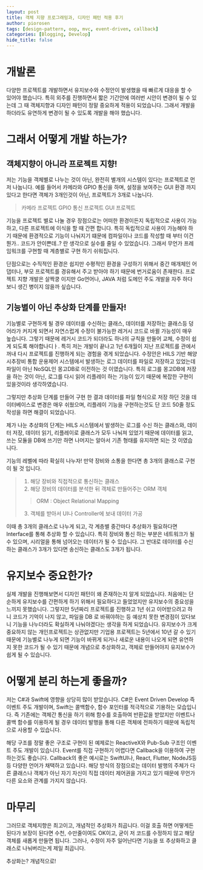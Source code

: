 ```yaml
---
layout: post
title: 객체 지향 프로그래밍과, 디자인 패턴 적용 후기
author: piorosen
tags: [design-pattern, oop, mvc, event-driven, callback]
categories: [Blogging, Develop]
hide_title: false
---
```


# 개발론
다양한 프로젝트를 개발하면서 유지보수와 수정안이 발생했을 때 빠르게 대응을 할 수 있어야 했습니다. 특히 외주를 진행하면서 짧은 기간안에 여러번 시안이 변경이 될 수 있는데 그 때 객체지향과 디자인 패턴이 정말 중요하게 적용이 되었습니다. 그래서 개발을 하더라도 유연하게 변경이 될 수 있도록 개발을 해야 했습니다.

# 그래서 어떻게 개발 하는가?

## 객체지향이 아니라 프로젝트 지향!
저는 기능을 객체별로 나누는 것이 아닌, 완전히 별개의 시스템이 있다는 프로젝트로 먼저 나눕니다. 예를 들어서 카메라와 GPIO 통신을 하며, 설정을 보여주는 GUI 환경 까지 있다고 한다면 객체가 3개인것이 아닌, 프로젝트가 3개로 나눕니다.

> 카메라 프로젝트
> GPIO 통신 프로젝트
> GUI 프로젝트

기능을 프로젝트 별로 나눌 경우 장점으로는 어떠한 환경이든지 독립적으로 사용이 가능하고, 다른 프로젝트에 이식을 할 때 간편 합니다. 특히 독립적으로 사용이 가능해야 하기 때문에 환경적으로 기능이 나눠지기 떄문에 컴파일이나 코드를 작성할 때 부터 이건 뭔가.. 코드가 안이쁜데..? 란 생각으로 실수를 줄일 수 있었습니다. 그래서 무언가 프레임워크를 구현할 때 계층별로 구현 하기 쉬워집니다.

단점으로는 수직적인 환경은 쉽지만 수평적인 환경을 구성하기 위해서 중간 매개체인 어댑터나, 부모 프로젝트를 경유해서 주고 받아야 하기 때문에 번거로움이 존재한다. 프로젝트 지향 개발은 살짝쿵 이지만 Go언어나, JAVA 처럼 도메인 주도 개발을 자주 하다 보니 생긴 병이지 않을까 싶습니다.

## 기능별이 아닌 추상화 단계를 만들자!

기능별로 구현하게 될 경우 데이터를 수신하는 클래스, 데이터를 저장하는 클래스등 덩어라가 커지게 되면서 자연스럽게 수정이 불가능한 레거시 코드로 바뀔 가능성이 매우 높습니다. 그렇기 때문에 레거시 코드가 되더라도 하나의 규칙을 만들어 교체, 수정이 쉽게 되도록 해야합나디ㅏ. 특히 저는 개발이 끝나고 1년 6개월이 지난 프로젝트를 관에서 꺼내 다시 프로젝트를 진행하게 되는 경험을 겪게 되었습니다. 수정안은 HILS 기반 해양시추장비 통합 운용제어 시스템에서 발생하는 로그 데이터를 파일로 저장하고 있었는데 파일이 아닌 NoSQL인 몽고DB로 이전하는 것 이였습니다. 특히 로그를 몽고DB에 저장을 하는 것이 아닌, 로그를 다시 읽어 리플레이 하는 기능이 있기 때문에 복잡한 구현이 있을것이라 생각하였습니다.

그렇지만 추상화 단계를 만들어 구현 한 결과 데이터를 파일 형식으로 저장 하던 것을 데이터베이스로 변경은 매우 쉬웠으며, 리플레이 기능을 구현하는것도 단 코드 50줄 정도 작성을 하면 해결이 되었습니다.

제가 나눈 추상화의 단계는 HILS 시스템에서 발생하는 로그를 수신 하는 클래스와, 데이터 저장, 데이터 읽기, 리플레이로 클래스가 모두 나눠져 있었기 때문에 데이터를 읽고, 쓰는 모듈을 DB에 쓰기만 하면 나머지는 알아서 기존 형태를 유지하면 되는 것 이였습니다.

기능의 레벨에 따라 확실히 나누자! 만약 장비와 소통을 한다면 총 3개의 클래스로 구현이 될 것 입니다.

> 1. 해당 장비와 직접적으로 통신하는 클래스
> 2. 해당 장비의 데이터를 분석한 뒤 객체로 만들어주는 ORM 객체
>> ORM : Object Relational Mapping
> 3. 객체를 받아서 UI나 Controller에 보내 데이터 가공

이때 총 3개의 클래스로 나누게 되고, 각 계층별 중간마다 추상화가 필요하다면 Interface를 통해 추상화 할 수 있습니다. 특히 장비와 통신 하는 부분은 네트워크가 될 수 있으며, 시리얼을 통해 넘어오는 데이터가 될 수 있습니다. 그 반대로 데이터를 수신 하는 클래스가 3개가 있다면 송신하는 클래스도 3개가 됩니다.

# 유지보수 중요한가?

실제 개발을 진행해보면서 디자인 패턴이 왜 존재하는지 알게 되었습니다. 처음에는 단순하게 유지보수를 간편하게 하기 위해서 필요하다고 들었었지만 유지보수의 중요성을 느끼지 못했습니다. 그렇지만 5년짜리 프로젝트를 진행하고 1년 쉬고 이어받으려고 하니 코드가 기억이 나지 않고, 파일을 DB 로 바꿔야하는 등 예상치 못한 변경점이 있다보니 기능을 나누더라도 확실하게 나눠야겠다는 생각을 하게 되었습니다. 유지보수가 크게 중요하지 않는 개인프로젝트는 상관없지만 기업용 프로젝트는 5년에서 10년 갈 수 있기 때문에 기능별로 나누게 되면 기능이 바뀌게 되거나 새로운 내용이 나오게 되면 유연하지 못한 코드가 될 수 있기 때문에 개념으로 추상화하고, 객체로 만들어야지 유지보수가 쉽게 될 수 있습니다.

# 어떻게 분리 하는게 좋을까?

저는 C#과 Swift에 영향을 상당히 많이 받았습니다. C#은 Event Driven Develop 즉 이벤트 주도 개발이며, Swift는 콜백함수, 함수 포인터를 적극적으로 기용하는 모습입니다. 즉 기존에는 객체간 통신을 하기 위해 함수를 호출하여 반환값을 받았지만 이벤트나 콜백 함수를 이용하게 될 경우 데이터 발행을 통해 다른 객체에 전파하기 때문에 독립적으로 사용할 수 있습니다.

해당 구조를 정말 좋은 구조로 구현이 된 예제로는 ReactiveX와 Pub-Sub 구조인 이벤트 주도 개발이 있습니다. Event를 직접 구현하기 어렵다면 Callback을 이용하여 구현하는것도 좋습니다. Callback의 좋은 예시로는 SwiftUI나, React, Flutter, NodeJS등등 다양한 언어가 채택하고 있습니다. 해당 방식의 장점으로는 데이터 발행의 주체가 다른 클래스나 객체가 아닌 자기 자신이 직접 데이터 제어권을 가지고 있기 때문에 무언가 다른 요소와 관계를 가지지 않습니다.

# 마무리

그러므로 객체지향은 최고이고, 개념적인 추상화가 최곱니다. 이걸 호출 하면 어떻게든 된다가 보장이 된다면 수천, 수만줄이여도 OK이고, 굳이 저 코드를 수정하지 않고 해당 객체를 새롭게 만들면 됩니다. 그러나, 수정이 자주 일어난다면 기능을 또 추상화하고 클래스로 나눠버리는게 제일 최곱니다.

추상화는? 개념적으로!

